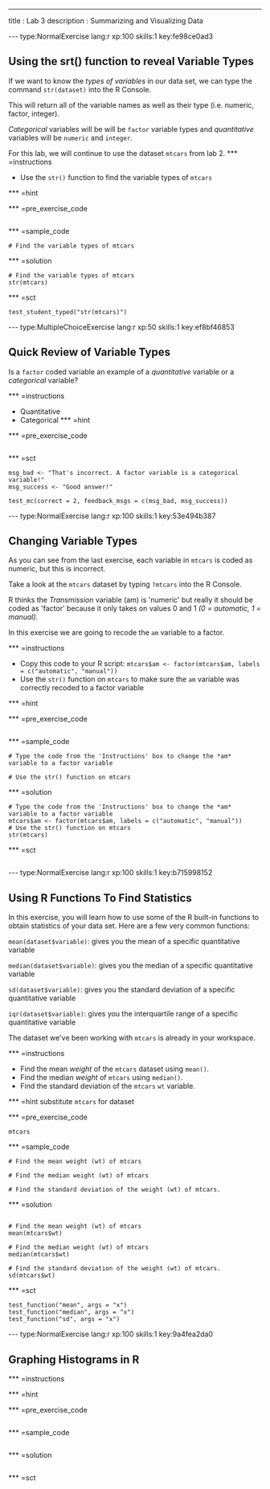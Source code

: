 ---
title       : Lab 3
description : Summarizing and Visualizing Data

--- type:NormalExercise lang:r xp:100 skills:1 key:fe98ce0ad3
## Using the srt() function to reveal Variable Types

If we want to know the *types of variables* in our data set, we can type the command `str(dataset)` into the R Console.

This will return all of the variable names as well as their type (i.e. numeric, factor, integer). 

*Categorical* variables will be will be `factor` variable types and *quantitative* variables will be `numeric` and `integer`.

For this lab, we will continue to use the dataset `mtcars` from lab 2. 
*** =instructions
- Use the `str()` function to find the variable types of `mtcars`

*** =hint

*** =pre_exercise_code
```{r}

```

*** =sample_code
```{r}
# Find the variable types of mtcars
```

*** =solution
```{r}
# Find the variable types of mtcars
str(mtcars)
```







*** =sct
```{r}
test_student_typed("str(mtcars)")
```


--- type:MultipleChoiceExercise lang:r xp:50 skills:1 key:ef8bf46853
## Quick Review of Variable Types

Is a `factor` coded variable an example of a *quantitative* variable or a *categorical* variable?

*** =instructions
- Quantitative
- Categorical
*** =hint

*** =pre_exercise_code
```{r}

```

*** =sct
```{r}
msg_bad <- "That's incorrect. A factor variable is a categorical variable!"
msg_success <- "Good answer!"

test_mc(correct = 2, feedback_msgs = c(msg_bad, msg_success))
```
--- type:NormalExercise lang:r xp:100 skills:1 key:53e494b387
## Changing Variable Types

As you can see from the last exercise, each variable in `mtcars` is coded as numeric, but this is incorrect.

Take a look at the `mtcars` dataset by typing `?mtcars` into the R Console. 

R thinks the *Transmission* variable (am) is 'numeric' but really it should be coded as 'factor' because it only takes on values 0 and 1 *(0 = automatic, 1 = manual)*. 

In this exercise we are going to recode the `am` variable to a factor.


*** =instructions
- Copy this code to your R script: `mtcars$am <- factor(mtcars$am, labels = c("automatic", "manual"))`
- Use the `str()` function on `mtcars` to make sure the `am` variable was correctly recoded to a factor variable

*** =hint

*** =pre_exercise_code
```{r}

```

*** =sample_code
```{r}
# Type the code from the 'Instructions' box to change the *am* variable to a factor variable

# Use the str() function on mtcars
```

*** =solution
```{r}
# Type the code from the 'Instructions' box to change the *am* variable to a factor variable
mtcars$am <- factor(mtcars$am, labels = c("automatic", "manual"))
# Use the str() function on mtcars
str(mtcars)
```

*** =sct
```{r}

```

--- type:NormalExercise lang:r xp:100 skills:1 key:b715998152
## Using R Functions To Find Statistics


In this exercise, you will learn how to use some of the R built-in functions to obtain statistics of your data set. Here are a few very common functions:

`mean(dataset$variable)`: gives you the mean of a specific quantitative variable

`median(dataset$variable)`: gives you the median of a specific quantitative variable

`sd(dataset$variable)`: gives you the standard deviation of a specific quantitative variable

`iqr(dataset$variable)`: gives you the interquartile range of a specific quantitative variable

The dataset we've been working with `mtcars` is already in your workspace.

*** =instructions
- Find the mean *weight* of the `mtcars` dataset using `mean()`.
- Find the median *weight* of `mtcars` using `median()`.
- Find the standard deviation of the `mtcars` `wt` variable.

*** =hint
substitute `mtcars` for dataset

*** =pre_exercise_code
```{r}
mtcars
```

*** =sample_code
```{r}
# Find the mean weight (wt) of mtcars 

# Find the median weight (wt) of mtcars

# Find the standard deviation of the weight (wt) of mtcars.
```

*** =solution
```{r}

# Find the mean weight (wt) of mtcars 
mean(mtcars$wt)

# Find the median weight (wt) of mtcars
median(mtcars$wt)

# Find the standard deviation of the weight (wt) of mtcars.
sd(mtcars$wt)
```

*** =sct
```{r}
test_function("mean", args = "x")
test_function("median", args = "x")
test_function("sd", args = "x")
```



--- type:NormalExercise lang:r xp:100 skills:1 key:9a4fea2da0
## Graphing Histograms in R


*** =instructions

*** =hint

*** =pre_exercise_code
```{r}

```

*** =sample_code
```{r}

```

*** =solution
```{r}

```

*** =sct
```{r}

```
